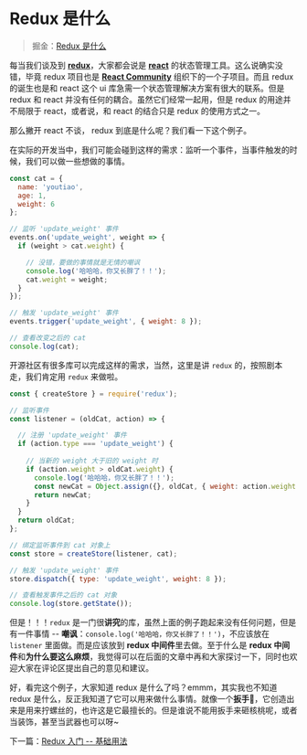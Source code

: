 # Redux 是什么

> 掘金：[Redux 是什么](https://juejin.im/post/5adee1d9f265da0b9347f32f)

每当我们谈及到 **[redux](https://github.com/reactjs/redux)**，大家都会说是 **[react](https://github.com/facebook/react)** 的状态管理工具。这么说确实没错，毕竟 redux 项目也是 **[React Community](https://github.com/reactjs)** 组织下的一个子项目。而且 redux 的诞生也是和 react 这个 ui 库急需一个状态管理解决方案有很大的联系。但是 redux 和 react 并没有任何的耦合。虽然它们经常一起用，但是 redux 的用途并不局限于 react，或者说，和 react 的结合只是 redux 的使用方式之一。

那么撇开 react 不谈， redux 到底是什么呢？我们看一下这个例子。

在实际的开发当中，我们可能会碰到这样的需求：监听一个事件，当事件触发的时候，我们可以做一些想做的事情。

```js
const cat = {
  name: 'youtiao',
  age: 1,
  weight: 6
};

// 监听 'update_weight' 事件
events.on('update_weight', weight => {
  if (weight > cat.weight) {

    // 没错，要做的事情就是无情的嘲讽
    console.log('哈哈哈，你又长胖了！！');
    cat.weight = weight;
  }
});

// 触发 'update_weight' 事件
events.trigger('update_weight', { weight: 8 });

// 查看改变之后的 cat
console.log(cat);
```

开源社区有很多库可以完成这样的需求，当然，这里是讲 `redux` 的，按照剧本走，我们肯定用 `redux` 来做啦。

```js
const { createStore } = require('redux');

// 监听事件
const listener = (oldCat, action) => {

  // 注册 'update_weight' 事件
  if (action.type === 'update_weight') {
    
    // 当新的 weight 大于旧的 weight 时
    if (action.weight > oldCat.weight) {
      console.log('哈哈哈，你又长胖了！！');
      const newCat = Object.assign({}, oldCat, { weight: action.weight });
      return newCat;
    }
  }
  return oldCat;
};

// 绑定监听事件到 cat 对象上
const store = createStore(listener, cat);

// 触发 'update_weight' 事件
store.dispatch({ type: 'update_weight', weight: 8 });

// 查看触发事件之后的 cat 对象
console.log(store.getState());
```

但是！！！`redux` 是一门很**讲究**的库，虽然上面的例子跑起来没有任何问题，但是有一件事情 -- **嘲讽**：`console.log('哈哈哈，你又长胖了！！')`，不应该放在 `listener` 里面做。而是应该放到 **redux 中间件**里去做。至于什么是 **redux 中间件**和**为什么要这么麻烦**，我觉得可以在后面的文章中再和大家探讨一下，同时也欢迎大家在评论区提出自己的意见和建议。

好，看完这个例子，大家知道 redux 是什么了吗？emmm，其实我也不知道 redux 是什么，反正我知道了它可以用来做什么事情。就像一个**扳手🔧**，它创造出来是用来拧螺丝的，也许这是它最擅长的。但是谁说不能用扳手来砸核桃呢，或者当装饰，甚至当武器也可以呀~

下一篇：[Redux 入门 -- 基础用法](https://juejin.im/post/5ad466f15188255c27226796)